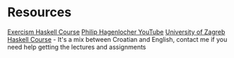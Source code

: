 # Resources
[Exercism Haskell Course](https://exercism.io/my/tracks/haskell)
[Philip Hagenlocher YouTube](https://www.youtube.com/channel/UC3xdLFFsqG701QAyGJIPT1g)
[University of Zagreb Haskell Course](https://www.fer.unizg.hr/predmet/puh/materijali) - It's a mix between Croatian and English, contact me if you need help getting the lectures and assignments
